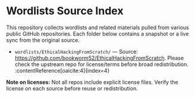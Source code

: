 # Wordlists Source Index

This repository collects wordlists and related materials pulled from various public GitHub repositories. Each folder below contains a snapshot or a live sync from the original source.

- `wordlists/EthicalHackingFromScratch/` — Source: https://github.com/bookworm52/EthicalHackingFromScratch. Please check the upstream repo for license/terms before broad redistribution. :contentReference[oaicite:4]{index=4}

**Note on licenses:** Not all repos include explicit license files. Verify the license on each source before reuse or redistribution.
